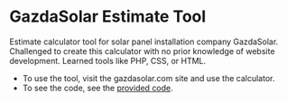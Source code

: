 # GazdaSolar Estimate Tool
Estimate calculator tool for solar panel installation company GazdaSolar. Challenged to create this calculator with no prior knowledge of website development. Learned tools like PHP, CSS, or HTML.

- To use the tool, visit the gazdasolar.com site and use the calculator.
- To see the code, see the [provided code](https://github.com/NikodemGazda/Project-Portfolio/blob/main/GazdaSolar%20Estimate%20Tool/gazdasolar_calculator.php).
